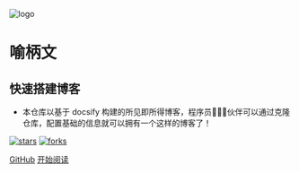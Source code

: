 ![logo](_media/logo.png)

# 喻柄文

## 快速搭建博客

- 本仓库以基于 docsify 构建的所见即所得博客，程序员👨🏻‍💻伙伴可以通过克隆仓库，配置基础的信息就可以拥有一个这样的博客了！
    
[![stars](https://badgen.net/github/stars/bw0722/bw0722.github.io?icon=github&color=4ab8a1)](https://github.com/bw0722/bw0722.github.io) [![forks](https://badgen.net/github/forks/bw0722/bw0722.github.io?icon=github&color=4ab8a1)](https://github.com/bw0722/bw0722.github.io) 

[GitHub](<https://github.com/bw0722/bw0722.github.io>)
[开始阅读](README.md)
